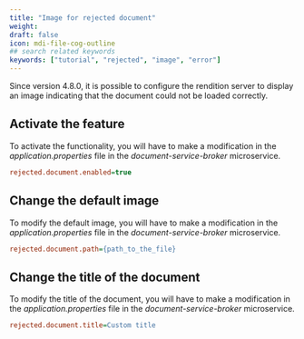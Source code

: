 ```yaml
---
title: "Image for rejected document"
weight: 
draft: false
icon: mdi-file-cog-outline
## search related keywords
keywords: ["tutorial", "rejected", "image", "error"]
---
```



Since version 4.8.0, it is possible to configure the rendition server to display an image indicating that the document could not be loaded correctly.


## Activate the feature

To activate the functionality, you will have to make a modification in the *application.properties* file in the *document-service-broker* microservice.


```cfg
rejected.document.enabled=true
```



## Change the default image

To modify the default image, you will have to make a modification in the *application.properties* file in the *document-service-broker* microservice.


```cfg
rejected.document.path={path_to_the_file}
```




## Change the title of the document

To modify the title of the document, you will have to make a modification in the *application.properties* file in the *document-service-broker* microservice.


```cfg
rejected.document.title=Custom title
```


